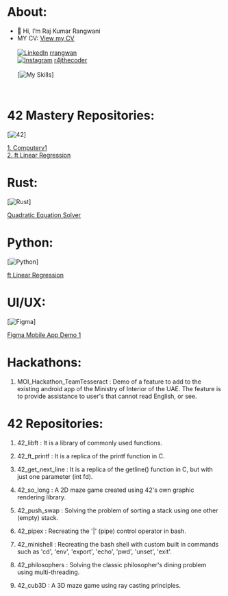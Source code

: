  # About:
 - 👋 Hi, I’m Raj Kumar Rangwani
- MY CV: <a href="https://rrangwan.github.io/CV/" target="_blank">View my CV</a> <br><br>
[![LinkedIn](https://skillicons.dev/icons?i=linkedin)](https://www.linkedin.com/in/rrangwan/) <a href="https://www.linkedin.com/in/rrangwan/"> rrangwan </a><br>
[![Instagram](https://skillicons.dev/icons?i=instagram)](https://www.instagram.com/r4jthecoder/) <a href="https://www.instagram.com/r4jthecoder/"> r4jthecoder </a><br><br>
[![My Skills](https://skillicons.dev/icons?i=js,html,css,bootstrap,figma,django,postgres,docker,react,debian,git,apple,bash,github,c,cpp,python,rust,unity,vercel,vscode)]
<br>

 # 42 Mastery Repositories:
[![42](https://upload.wikimedia.org/wikipedia/commons/8/8d/42_Logo.svg)]
 

<a href="https://github.com/rrangwan/42_Mastery_Computerv1">1. Computerv1</a> <br>
<a href="https://github.com/rrangwan/42_MASTERY_ft_linear_regression">2. ft Linear Regression </a>

# Rust:
[![Rust](https://skillicons.dev/icons?i=rust)]
 
 <a href="https://github.com/rrangwan/42_Mastery_Computerv1"> Quadratic Equation Solver</a>

# Python:
[![Python](https://skillicons.dev/icons?i=python)]
 
 <a href="https://github.com/rrangwan/42_MASTERY_ft_linear_regression">ft Linear Regression </a>
 

 # UI/UX:
 [![Figma](https://skillicons.dev/icons?i=figma)]
 
 <a href="https://github.com/rrangwan/Figma_demo1">Figma Mobile App Demo 1 </a>


 # Hackathons:

1. MOI_Hackathon_TeamTesseract : Demo of a feature to add to the existing android app of the Ministry of Interior of the UAE. The feature is to provide assistance to user's that cannot read English, or see.


 # 42 Repositories:

1. 42_libft : It is a library of commonly used functions.

2. 42_ft_printf : It is a replica of the printf function in C.

3. 42_get_next_line : It is a replica of the getline() function in C, but with just one parameter (int fd).

4. 42_so_long : A 2D maze game created using 42's own graphic rendering library.

5. 42_push_swap : Solving the problem of sorting a stack using one other (empty) stack.

6. 42_pipex : Recreating the '|' (pipe) control operator in bash.

7. 42_minishell : Recreating the bash shell with custom built in commands such as 'cd', 'env', 'export', 'echo', 'pwd', 'unset', 'exit'.

8. 42_philosophers : Solving the classic philosopher's dining problem using multi-threading.

9. 42_cub3D : A 3D maze game using ray casting principles.




<!---
rrangwan/rrangwan is a ✨ special ✨ repository because its `README.md` (this file) appears on your GitHub profile.
You can click the Preview link to take a look at your changes.
--->
